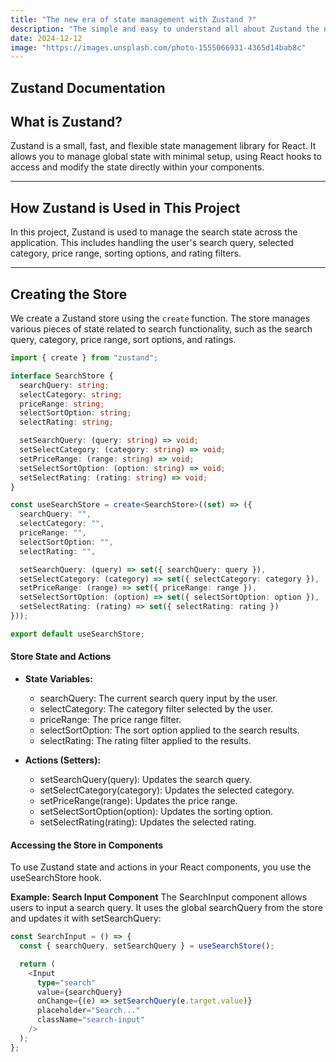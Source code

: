 ```yaml
---
title: "The new era of state management with Zustand ?"
description: "The simple and easy to understand all about Zustand the new and simple way to manage the state in client side. "
date: 2024-12-12
image: "https://images.unsplash.com/photo-1555066931-4365d14bab8c"
---
```


## Zustand Documentation

## What is Zustand?

Zustand is a small, fast, and flexible state management library for React. It allows you to manage global state with minimal setup, using React hooks to access and modify the state directly within your components.

---

## How Zustand is Used in This Project

In this project, Zustand is used to manage the search state across the application. This includes handling the user's search query, selected category, price range, sorting options, and rating filters.

---

## Creating the Store

We create a Zustand store using the `create` function. The store manages various pieces of state related to search functionality, such as the search query, category, price range, sort options, and ratings.

```ts
import { create } from "zustand";

interface SearchStore {
  searchQuery: string;
  selectCategory: string;
  priceRange: string;
  selectSortOption: string;
  selectRating: string;

  setSearchQuery: (query: string) => void;
  setSelectCategory: (category: string) => void;
  setPriceRange: (range: string) => void;
  setSelectSortOption: (option: string) => void;
  setSelectRating: (rating: string) => void;
}

const useSearchStore = create<SearchStore>((set) => ({
  searchQuery: "",
  selectCategory: "",
  priceRange: "",
  selectSortOption: "",
  selectRating: "",

  setSearchQuery: (query) => set({ searchQuery: query }),
  setSelectCategory: (category) => set({ selectCategory: category }),
  setPriceRange: (range) => set({ priceRange: range }),
  setSelectSortOption: (option) => set({ selectSortOption: option }),
  setSelectRating: (rating) => set({ selectRating: rating })
}));

export default useSearchStore;
```

#### Store State and Actions

- **State Variables:**

  - searchQuery: The current search query input by the user.
  - selectCategory: The category filter selected by the user.
  - priceRange: The price range filter.
  - selectSortOption: The sort option applied to the search results.
  - selectRating: The rating filter applied to the results.

- **Actions (Setters):**

  - setSearchQuery(query): Updates the search query.
  - setSelectCategory(category): Updates the selected category.
  - setPriceRange(range): Updates the price range.
  - setSelectSortOption(option): Updates the sorting option.
  - setSelectRating(rating): Updates the selected rating.

#### Accessing the Store in Components

To use Zustand state and actions in your React components, you use the useSearchStore hook.

**Example: Search Input Component**
The SearchInput component allows users to input a search query. It uses the global searchQuery from the store and updates it with setSearchQuery:

```ts
const SearchInput = () => {
  const { searchQuery, setSearchQuery } = useSearchStore();

  return (
    <Input
      type="search"
      value={searchQuery}
      onChange={(e) => setSearchQuery(e.target.value)}
      placeholder="Search..."
      className="search-input"
    />
  );
};
```
